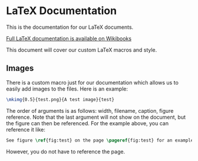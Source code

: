 # LaTeX Documentation

This is the documentation for our LaTeX documents.  

[Full LaTeX documentation is available on Wikibooks](https://en.wikibooks.org/wiki/LaTeX)  

This document will cover our custom LaTeX macros and style.  

## Images

There is a custom macro just for our documentation which allows us to easily
add images to the files. Here is an example:

```latex
\mkimg{0.5}{test.png}{A test image}{test}
```

The order of arguments is as follows: width, filename, caption, figure
reference. Note that the last argument will not show on the document, but the
figure can then be referenced. For the example above, you can reference it
like:
```latex
See figure \ref{fig:test} on the page \pageref{fig:test} for an example.
```
However, you do not have to reference the page.



